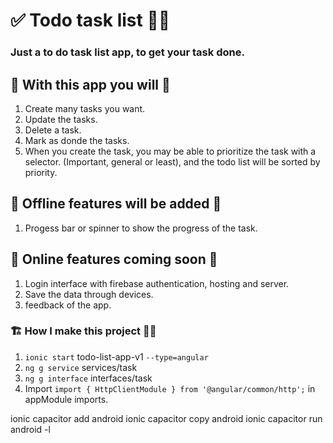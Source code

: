 # ✅ Todo task list 🚀📝

### Just a to do task list app, to get your task done. 

## 🏁 With this app you will 🏁

1. Create many tasks you want.
2. Update the tasks.
3. Delete a task.
4. Mark as donde the tasks.
5. When you create the task, you may be able to prioritize the task with a selector. (Important, general or least), and the todo list will be sorted by priority.

## 🎉 Offline features will be added 🎉
1. Progess bar or spinner to show the progress of the task.

## 🚧 Online features coming soon 🚧 
1. Login interface with firebase authentication, hosting and server.
2. Save the data through devices.
3. feedback of the app.


### 🏗 How I make this project 👷‍♂️
1. `ionic start` todo-list-app-v1 `--type=angular`
2. `ng g service` services/task
3. `ng g interface` interfaces/task
4. Import `import { HttpClientModule } from '@angular/common/http';` in appModule imports.


ionic capacitor add android
ionic capacitor copy android
ionic capacitor run android -l

